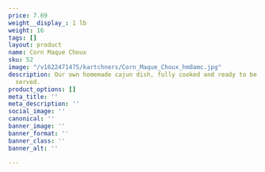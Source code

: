 ```yaml
---
price: 7.69
weight__display_: 1 lb
weight: 16
tags: []
layout: product
name: Corn Maque Choux
sku: 52
image: "/v1622471475/kartchners/Corn_Maque_Choux_hm8amc.jpg"
description: Our own homemade cajun dish, fully cooked and ready to be boiled and
  served.
product_options: []
meta_title: ''
meta_description: ''
social_image: ''
canonical: ''
banner_image: ''
banner_format: ''
banner_class: ''
banner_alt: ''

---
```

